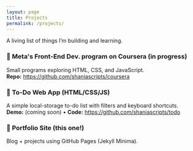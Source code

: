 ```yaml
---
layout: page
title: Projects
permalink: /projects/
---
```


A living list of things I’m building and learning.

### 🖤 Meta's Front-End Dev. program on Coursera (in progress)
Small programs exploring HTML, CSS, and JavaScript.  
**Repo:** https://github.com/shaniascripts/coursera

### 💚 To-Do Web App (HTML/CSS/JS)
A simple local-storage to-do list with filters and keyboard shortcuts.  
**Demo:** (coming soon) • **Code:** https://github.com/shaniascripts/todo

### 🤍 Portfolio Site (this one!)
Blog + projects using GitHub Pages (Jekyll Minima).
